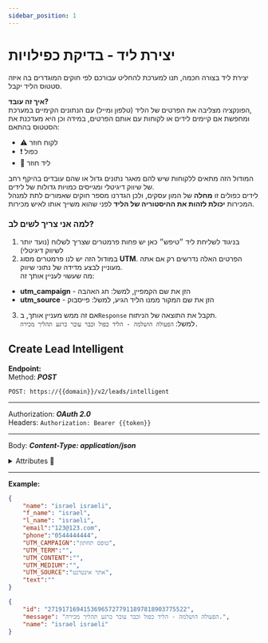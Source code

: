 ```yaml
---
sidebar_position: 1
---
```


# יצירת ליד - בדיקת כפילויות
יצירת ליד בצורה חכמה, תנו למערכת להחליט עבורכם לפי חוקים המוגדרים בה איזה סטטוס הליד יקבל.

**איך זה עובד?**  
הפונקציה מצליבה את הפרטים של הליד (טלפון ומייל) עם הנתונים הקימיים במערכת,  
ומחפשת אם קיימים לידים או לקוחות עם אותם הפרטים, במידה וכן היא מעדכנת את הסטטוס בהתאם:
* ⚠️ לקוח חוזר
* ❗️ כפול
* 🤖 ליד חוזר

המודול הזה מתאים ללקוחות שיש להם מאגר נתונים גדול או שהם עובדים בהיקף רחב של שיווק דיגיטלי ומגייסים כמויות גדולות של לידים.  
לידים כפולים זו **מחלה** של המון עסקים, ולכן הגדרנו מספר חוקים שאמורים לתת למנהל המכירות **יכולת לזהות את ההיסטוריה של הליד** לפני שהוא משייך אותו לאיש מכירות.

### למה אני צריך לשים לב?
1. בניגוד לשליחת ליד ״טיפש״ כאן יש פחות פרמטרים שצריך לשלוח (נועד יותר לשיווק דיגיטלי)
2. במודול הזה יש לנו פרמטרים מסוג **UTM**. הפרטים האלה נדרשים רק אם אתה מעוניין לבצע מדידה של נתוני שיווק.  
מה שעשוי לעניין אותך זה:
  * **utm_campaign** - הזן את שם הקמפיין, למשל: חג האהבה
  * **utm_source** - הזן את שם המקור ממנו הליד הגיע, למשל: פייסבוק
3. אם זה ממש מעניין אותך, ב``Response`` תקבל את התוצאה של הניתוח.  
למשל: ``הפעולה הושלמה - הליד כפול וכבר עובר כרגע תהליך מכירה.``


<div class="api-docs api-sec">

## Create Lead Intelligent

**Endpoint:**  
Method: ***POST***
<div class="end-point"><code>POST: https://&#123;&#123;domain&#125;&#125;/v2/leads/intelligent</code></div>

***
Authorization: ***OAuth 2.0***  
Headers: ``Authorization: Bearer {{token}}``
***
Body: ***Content-Type: application/json***

<details>
  <summary>Attributes 🤖</summary>
  <div class="api-att">


| Required | Key           | Value    |                         Note                         |
| :------: | ------------- | -------- | :--------------------------------------------------: |
|     ✓    | name          | `string` |                                                      |
|     ✓    | f_name        | `string` |                        שם פרטי                       |
|          | l_name        | `string` |                       שם משפחה                       |
|          | email         | `string` |                                                      |
|     ✓    | phone         | `string` |                                                      |
|          | utm_campaign  | `string` | [wiki](https://en.wikipedia.org/wiki/UTM_parameters) |
|          | utm_term      | `string` | [wiki](https://en.wikipedia.org/wiki/UTM_parameters) |
|          | utm_content   | `string` | [wiki](https://en.wikipedia.org/wiki/UTM_parameters) |
|          | utm_medium    | `string` | [wiki](https://en.wikipedia.org/wiki/UTM_parameters) |
|          | utm_source    | `string` | [wiki](https://en.wikipedia.org/wiki/UTM_parameters) |
|          | text          | `string` |                   טקסט חופשי - הערה                  |

  </div>
</details>


***
**Example:**
```json title="Request - Status Code: 201 Created"
{
    "name": "israel israeli",
    "f_name": "israel",
    "l_name": "israeli",
    "email":"123@123.com",
    "phone":"0544444444",
    "UTM_CAMPAIGN":"טופס תחתון",
    "UTM_TERM":"",
    "UTM_CONTENT":"",
    "UTM_MEDIUM":"",
    "UTM_SOURCE":"אתר אינטרנט",
    "text":""
}
```

```json title="Response"
{
    "id": "271917169415369657277911897818903775522",
    "message": "הפעולה הושלמה - הליד כפול וכבר עובר כרגע תהליך מכירה.",
    "name": "israel israeli"
}
```
</div>